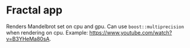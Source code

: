 # Fractal app
Renders Mandelbrot set on cpu and gpu.
Can use `boost::multiprecision` when rendering on cpu.
Example: https://www.youtube.com/watch?v=B3YHeMa80sA.
